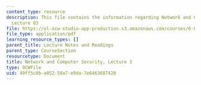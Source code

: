 ```yaml
---
content_type: resource
description: This file contains the information regarding Network and Computer Security,
  Lecture 03
file: https://ol-ocw-studio-app-production.s3.amazonaws.com/courses/6-857-network-and-computer-security-spring-2014/49ff5c8ba85258a7e9da7e6463687420_MIT6_857S14_Lec03.pdf
file_type: application/pdf
learning_resource_types: []
parent_title: Lecture Notes and Readings
parent_type: CourseSection
resourcetype: Document
title: Network and Computer Security, Lecture 3
type: OCWFile
uid: 49ff5c8b-a852-58a7-e9da-7e6463687420
---
```

